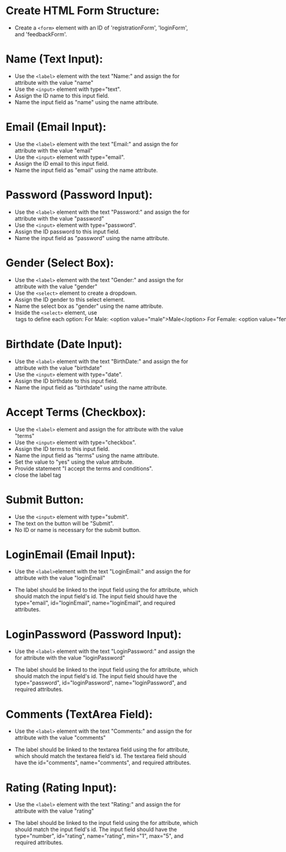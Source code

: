 # Create HTML Form Structure:

- Create a `<form>` element with an ID of 'registrationForm', 'loginForm', and 'feedbackForm'.

# Name (Text Input):

- Use the `<label>` element with the text "Name:" and assign the for attribute with the value "name"
- Use the `<input>` element with type="text".
- Assign the ID name to this input field.
- Name the input field as "name" using the name attribute.

# Email (Email Input):

-  Use the `<label>` element with the text "Email:" and assign the for attribute with the value "email"
- Use the `<input>` element with type="email".
- Assign the ID email to this input field.
- Name the input field as "email" using the name attribute.

# Password (Password Input):

- Use the `<label>` element with the text "Password:" and assign the for attribute with the value "password"
- Use the `<input>` element with type="password".
- Assign the ID password to this input field.
- Name the input field as "password" using the name attribute.

# Gender (Select Box):

- Use the `<label>` element with the text "Gender:" and assign the for attribute with the value "gender"
- Use the `<select>` element to create a dropdown.
- Assign the ID gender to this select element.
- Name the select box as "gender" using the name attribute.
- Inside the `<select>` element, use <option> tags to define each option:
    - For Male: `<option value="male">Male</option>`
    - For Female: `<option value="female">Female</option>`
    - For Other: `<option value="other">Other</option>`

# Birthdate (Date Input):

- Use the `<label>` element with the text "BirthDate:" and assign the for attribute with the value "birthdate"
- Use the `<input>` element with type="date".
- Assign the ID birthdate to this input field.
- Name the input field as "birthdate" using the name attribute.

# Accept Terms (Checkbox):

- Use the `<label>` element and assign the for attribute with the value "terms" 
- Use the `<input>` element with type="checkbox".
- Assign the ID terms to this input field.
- Name the input field as "terms" using the name attribute.
- Set the value to "yes" using the value attribute.
- Provide statement "I accept the terms and conditions".
- close the label tag

# Submit Button:

- Use the `<input>` element with type="submit".
- The text on the button will be "Submit".
- No ID or name is necessary for the submit button.

# LoginEmail (Email Input):

- Use the `<label>`element with the text "LoginEmail:" and assign the for attribute with the value "loginEmail"

- The label should be linked to the input field using the for attribute, which should match the input field's id. The input field should have the type="email", id="loginEmail", name="loginEmail", and required attributes.

# LoginPassword (Password Input):

- Use the `<label>` element with the text "LoginPassword:" and assign the for attribute with the value "loginPassword"

- The label should be linked to the input field using the for attribute, which should match the input field's id. The input field should have the type="password", id="loginPassword", name="loginPassword", and required attributes.

# Comments (TextArea Field):

- Use the `<label>` element with the text "Comments:" and assign the for attribute with the value "comments"

- The label should be linked to the textarea field using the for attribute, which should match the textarea field's id. The textarea field should have the id="comments", name="comments", and required attributes.

# Rating (Rating Input):

- Use the `<label>` element with the text "Rating:" and assign the for attribute with the value "rating"

- The label should be linked to the input field using the for attribute, which should match the input field's id. The input field should have the type="number", id="rating", name="rating", min="1", max="5", and required attributes.
